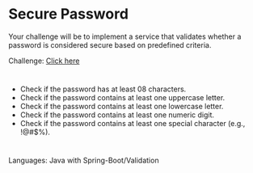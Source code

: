 <h1>Secure Password</h1>

<p>Your challenge will be to implement a service that validates whether a password is considered secure based on predefined criteria.</p>
<span>Challenge: <a href="https://github.com/backend-br/desafios/blob/master/secure-password/PROBLEM.md" > Click here</a></span>

#

<ul>
  <li>Check if the password has at least 08 characters.</li>
  <li>Check if the password contains at least one uppercase letter.</li>
  <li>Check if the password contains at least one lowercase letter.</li>
  <li>Check if the password contains at least one numeric digit.</li>
  <li>Check if the password contains at least one special character (e.g., !@#$%).</li>
</ul>

#

<p>Languages: Java with Spring-Boot/Validation</p>
